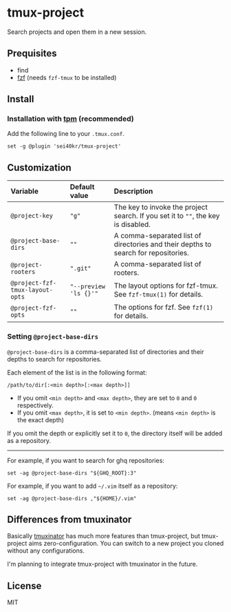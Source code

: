 # tmux-project

Search projects and open them in a new session.

## Prequisites

- find
- [fzf](https://github.com/junegunn/fzf) (needs `fzf-tmux` to be installed)

## Install

### Installation with [tpm](https://github.com/tmux-plugins/tpm) (recommended)

Add the following line to your `.tmux.conf`.

```tmux
set -g @plugin 'sei40kr/tmux-project'
```

## Customization

| Variable                        | Default value         | Description                                                                        |
| :------------------------------ | :-------------------- | :--------------------------------------------------------------------------------- |
| `@project-key`                  | `"g"`                 | The key to invoke the project search. If you set it to `""`, the key is disabled.  |
| `@project-base-dirs`            | `""`                  | A comma-separated list of directories and their depths to search for repositories. |
| `@project-rooters`              | `".git"`              | A comma-separated list of rooters.                                                 |
| `@project-fzf-tmux-layout-opts` | `"--preview 'ls {}'"` | The layout options for fzf-tmux. See `fzf-tmux(1)` for details.                    |
| `@project-fzf-opts`             | `""`                  | The options for fzf. See `fzf(1)` for details.                                     |

### Setting `@project-base-dirs`

`@project-base-dirs` is a comma-separated list of directories and their depths to search for repositories.

Each element of the list is in the following format:

```
/path/to/dir[:<min depth>[:<max depth>]]
```

- If you omit `<min depth>` and `<max depth>`, they are set to `0` and `0` respectively.
- If you omit `<max depth>`, it is set to `<min depth>`. (means `<min depth>` is the exact depth)

If you omit the depth or explicitly set it to `0`, the directory itself will be
added as a repository.

---

For example, if you want to search for ghq repositories:

```tmux
set -ag @project-base-dirs "${GHQ_ROOT}:3"
```

For example, if you want to add `~/.vim` itself as a repository:

```tmux
set -ag @project-base-dirs ,"${HOME}/.vim"
```

## Differences from tmuxinator

Basically [tmuxinator](https://github.com/tmuxinator/tmuxinator) has much more
features than tmux-project, but tmux-project aims zero-configuration.
You can switch to a new project you cloned without any configurations.

I'm planning to integrate tmux-project with tmuxinator in the future.

## License

MIT
